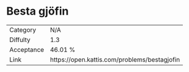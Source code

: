 # Besta gjöfin

<table>
    <tr>
        <td>Category</td>
        <td>N/A</td>
    </tr>
    <tr>
        <td>Diffulty</td>
        <td>1.3</td>
    </tr>
    <tr>
        <td>Acceptance</td>
        <td>46.01 %</td>
    </tr>
    <tr>
        <td>Link</td>
        <td>https://open.kattis.com/problems/bestagjofin</td>
    </tr>
</table>